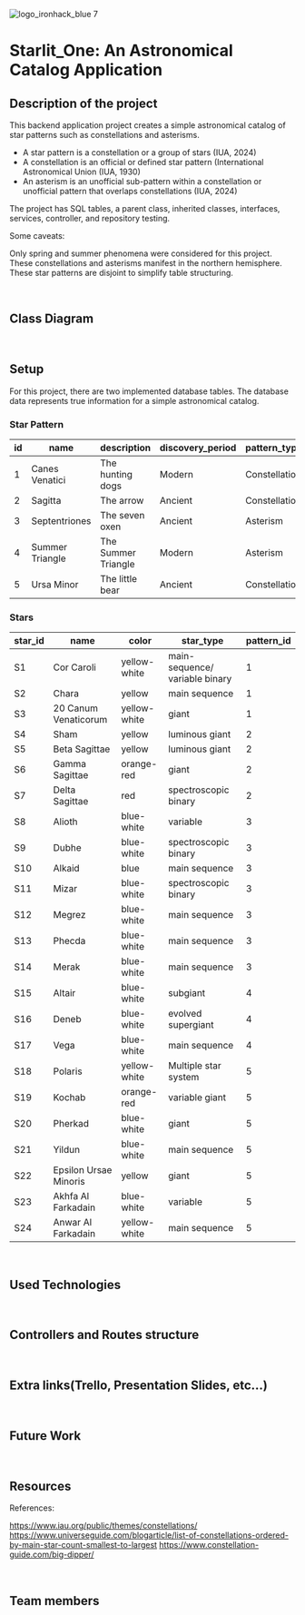 ![logo_ironhack_blue 7](https://user-images.githubusercontent.com/23629340/40541063-a07a0a8a-601a-11e8-91b5-2f13e4e6b441.png)

# Starlit_One: An Astronomical Catalog Application

## Description of the project

This backend application project creates a simple astronomical catalog of star patterns such as constellations and asterisms.

- A star pattern is a constellation or a group of stars (IUA, 2024)
- A constellation is an official or defined star pattern (International Astronomical Union (IUA, 1930)
- An asterism is an unofficial sub-pattern within a constellation or unofficial pattern that overlaps constellations (IUA, 2024)

The project has SQL tables, a parent class, inherited classes, interfaces, services, controller, and repository testing. 

Some caveats:

Only spring and summer phenomena were considered for this project. These constellations and asterisms manifest in the northern hemisphere. These star patterns are disjoint to simplify table structuring.

<br>

## Class Diagram

<br>

## Setup

For this project, there are two implemented database tables. The database data represents true information for a simple astronomical catalog.

### Star Pattern

| id | name            | description         | discovery_period | pattern_type  | main_star_count | 
| -- | --------------- | ------------------- | ---------------- | ------------- | --------------- |
| 1  | Canes Venatici  | The hunting dogs    | Modern           | Constellation | 3               |
| 2  | Sagitta         | The arrow           | Ancient          | Constellation | 4               |
| 3  | Septentriones   | The seven oxen      | Ancient          | Asterism      | 7               |
| 4  | Summer Triangle | The Summer Triangle | Modern           | Asterism      | 3               |
| 5  | Ursa Minor      | The little bear     | Ancient          | Constellation | 7               |

### Stars

| star_id  | name                  | color        | star_type                      | pattern_id | 
| -------- | --------------------- | ------------ | ------------------------------ | ---------- |
| S1       | Cor Caroli            | yellow-white | main-sequence/ variable binary | 1          |
| S2       | Chara                 | yellow       | main sequence                  | 1          |
| S3       | 20 Canum Venaticorum  | yellow-white | giant                          | 1          |
| S4       | Sham                  | yellow       | luminous giant                 | 2          |
| S5       | Beta Sagittae         | yellow       | luminous giant                 | 2          |
| S6       | Gamma Sagittae        | orange-red   | giant                          | 2          |
| S7       | Delta Sagittae        | red          | spectroscopic binary           | 2          |
| S8       | Alioth                | blue-white   | variable                       | 3          |
| S9       | Dubhe                 | blue-white   | spectroscopic binary           | 3          |
| S10      | Alkaid                | blue         | main sequence                  | 3          |
| S11      | Mizar                 | blue-white   | spectroscopic binary           | 3          |
| S12      | Megrez                | blue-white   | main sequence                  | 3          |
| S13      | Phecda                | blue-white   | main sequence                  | 3          |
| S14      | Merak                 | blue-white   | main sequence                  | 3          |
| S15      | Altair                | blue-white   | subgiant                       | 4          |
| S16      | Deneb                 | blue-white   | evolved supergiant             | 4          |
| S17      | Vega                  | blue-white   | main sequence                  | 4          |
| S18      | Polaris               | yellow-white | Multiple star system           | 5          |
| S19      | Kochab                | orange-red   | variable giant                 | 5          |
| S20      | Pherkad               | blue-white   | giant                          | 5          |
| S21      | Yildun                | blue-white   | main sequence                  | 5          |
| S22      | Epsilon Ursae Minoris | yellow       | giant                          | 5          |
| S23      | Akhfa Al Farkadain    | blue-white   | variable                       | 5          |
| S24      | Anwar Al Farkadain    | yellow-white | main sequence                  | 5          |

<br>

## Used Technologies

<br>

## Controllers and Routes structure

<br>

## Extra links(Trello, Presentation Slides, etc…)

<br>

## Future Work

<br>

## Resources


References: 

https://www.iau.org/public/themes/constellations/
https://www.universeguide.com/blogarticle/list-of-constellations-ordered-by-main-star-count-smallest-to-largest
https://www.constellation-guide.com/big-dipper/

<br>

## Team members

<br>

